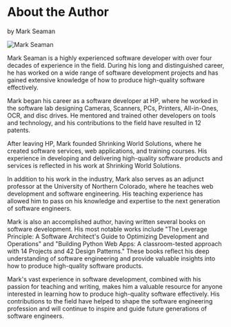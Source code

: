 # About the Author

by Mark Seaman


![Mark Seaman](img/Mark-Seaman-400.jpg)


Mark Seaman is a highly experienced software developer with over four decades of experience in the field.
During his long and distinguished career, he has worked on a wide range of software development
projects and has gained extensive knowledge of how to produce high-quality software effectively.

Mark began his career as a software developer at HP, where he worked in the software lab designing
Cameras, Scanners, PCs, Printers, All-in-Ones, OCR, and disc drives. He mentored and trained other
developers on tools and technology, and his contributions to the field have resulted in 12
patents.

After leaving HP, Mark founded Shrinking World Solutions, where he created software services, web
applications, and training courses. His experience in developing and delivering high-quality
software products and services is reflected in his work at Shrinking World Solutions.

In addition to his work in the industry, Mark also serves as an adjunct professor at the University
of Northern Colorado, where he teaches web development and software engineering. His teaching
experience has allowed him to pass on his knowledge and expertise to the next generation of
software engineers.

Mark is also an accomplished author, having written several books on software development. His most
notable works include "The Leverage Principle: A Software Architect's Guide to Optimizing
Development and Operations" and "Building Python Web Apps: A classroom-tested approach with 14
Projects and 42 Design Patterns." These books reflect his deep understanding of software
engineering and provide valuable insights into how to produce high-quality software products.

Mark's vast experience in software development, combined with his passion for
teaching and writing, makes him a valuable resource for anyone interested in learning how to
produce high-quality software effectively. His contributions to the field have helped to shape the
software engineering profession and will continue to inspire and guide future generations of
software engineers.